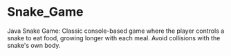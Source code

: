 # Snake_Game
Java Snake Game: Classic console-based game where the player controls a snake to eat food, growing longer with each meal. Avoid collisions with the snake's own body.
